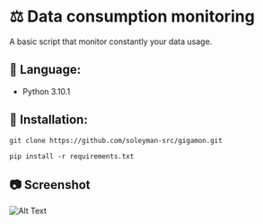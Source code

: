 # ⚖️ Data consumption monitoring
A basic script that monitor constantly your data usage.

## 📃 Language:
* Python 3.10.1

## 💾 Installation:
```
git clone https://github.com/soleyman-src/gigamon.git
```
```
pip install -r requirements.txt
```

## 📷 Screenshot
![Alt Text](https://media.giphy.com/media/wbTReYGPXhAPOKBKQy/giphy.gif)
